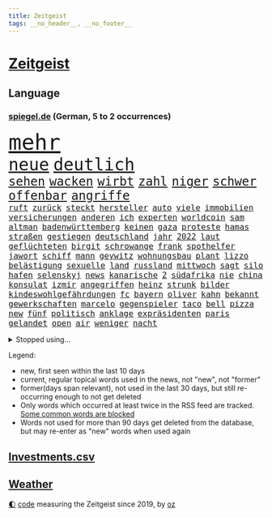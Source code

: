 ```yaml
---
title: Zeitgeist
tags: __no_header__, __no_footer__
---
```


# [Zeitgeist](https://oliz.io/zeitgeist/)

## Language

<h3><a href="https://www.spiegel.de" target="_blank">spiegel.de</a> (German, 5 to 2 occurrences)</h3>
<p style="font-family:monospace">
<span style="font-size:32pt"><a href="news_links.html#mehr" class="current">mehr</a></span>
<br>
<span style="font-size:25pt"><a href="news_links.html#neue" class="current">neue</a></span>
<span style="font-size:25pt"><a href="news_links.html#deutlich" class="current">deutlich</a></span>
<br>
<span style="font-size:18pt"><a href="news_links.html#sehen" class="current">sehen</a></span>
<span style="font-size:18pt"><a href="news_links.html#wacken" class="current">wacken</a></span>
<span style="font-size:18pt"><a href="news_links.html#wirbt" class="current">wirbt</a></span>
<span style="font-size:18pt"><a href="news_links.html#zahl" class="current">zahl</a></span>
<span style="font-size:18pt"><a href="news_links.html#niger" class="current">niger</a></span>
<span style="font-size:18pt"><a href="news_links.html#schwer" class="current">schwer</a></span>
<span style="font-size:18pt"><a href="news_links.html#offenbar" class="current">offenbar</a></span>
<span style="font-size:18pt"><a href="news_links.html#angriffe" class="current">angriffe</a></span>
<br>
<span style="font-size:12pt"><a href="news_links.html#ruft" class="current">ruft</a></span>
<span style="font-size:12pt"><a href="news_links.html#zurück" class="current">zurück</a></span>
<span style="font-size:12pt"><a href="news_links.html#steckt" class="current">steckt</a></span>
<span style="font-size:12pt"><a href="news_links.html#hersteller" class="current">hersteller</a></span>
<span style="font-size:12pt"><a href="news_links.html#auto" class="current">auto</a></span>
<span style="font-size:12pt"><a href="news_links.html#viele" class="current">viele</a></span>
<span style="font-size:12pt"><a href="news_links.html#immobilien" class="current">immobilien</a></span>
<span style="font-size:12pt"><a href="news_links.html#versicherungen" class="new">versicherungen</a></span>
<span style="font-size:12pt"><a href="news_links.html#anderen" class="current">anderen</a></span>
<span style="font-size:12pt"><a href="news_links.html#ich" class="current">ich</a></span>
<span style="font-size:12pt"><a href="news_links.html#experten" class="current">experten</a></span>
<span style="font-size:12pt"><a href="news_links.html#worldcoin" class="new">worldcoin</a></span>
<span style="font-size:12pt"><a href="news_links.html#sam" class="current">sam</a></span>
<span style="font-size:12pt"><a href="news_links.html#altman" class="current">altman</a></span>
<span style="font-size:12pt"><a href="news_links.html#badenwürttemberg" class="current">badenwürttemberg</a></span>
<span style="font-size:12pt"><a href="news_links.html#keinen" class="current">keinen</a></span>
<span style="font-size:12pt"><a href="news_links.html#gaza" class="current">gaza</a></span>
<span style="font-size:12pt"><a href="news_links.html#proteste" class="current">proteste</a></span>
<span style="font-size:12pt"><a href="news_links.html#hamas" class="current">hamas</a></span>
<span style="font-size:12pt"><a href="news_links.html#straßen" class="current">straßen</a></span>
<span style="font-size:12pt"><a href="news_links.html#gestiegen" class="current">gestiegen</a></span>
<span style="font-size:12pt"><a href="news_links.html#deutschland" class="current">deutschland</a></span>
<span style="font-size:12pt"><a href="news_links.html#jahr" class="current">jahr</a></span>
<span style="font-size:12pt"><a href="news_links.html#2022" class="current">2022</a></span>
<span style="font-size:12pt"><a href="news_links.html#laut" class="current">laut</a></span>
<span style="font-size:12pt"><a href="news_links.html#geflüchteten" class="current">geflüchteten</a></span>
<span style="font-size:12pt"><a href="news_links.html#birgit" class="current">birgit</a></span>
<span style="font-size:12pt"><a href="news_links.html#schrowange" class="new">schrowange</a></span>
<span style="font-size:12pt"><a href="news_links.html#frank" class="new">frank</a></span>
<span style="font-size:12pt"><a href="news_links.html#spothelfer" class="new">spothelfer</a></span>
<span style="font-size:12pt"><a href="news_links.html#jawort" class="new">jawort</a></span>
<span style="font-size:12pt"><a href="news_links.html#schiff" class="current">schiff</a></span>
<span style="font-size:12pt"><a href="news_links.html#mann" class="current">mann</a></span>
<span style="font-size:12pt"><a href="news_links.html#geywitz" class="current">geywitz</a></span>
<span style="font-size:12pt"><a href="news_links.html#wohnungsbau" class="current">wohnungsbau</a></span>
<span style="font-size:12pt"><a href="news_links.html#plant" class="current">plant</a></span>
<span style="font-size:12pt"><a href="news_links.html#lizzo" class="new">lizzo</a></span>
<span style="font-size:12pt"><a href="news_links.html#belästigung" class="current">belästigung</a></span>
<span style="font-size:12pt"><a href="news_links.html#sexuelle" class="current">sexuelle</a></span>
<span style="font-size:12pt"><a href="news_links.html#land" class="current">land</a></span>
<span style="font-size:12pt"><a href="news_links.html#russland" class="current">russland</a></span>
<span style="font-size:12pt"><a href="news_links.html#mittwoch" class="current">mittwoch</a></span>
<span style="font-size:12pt"><a href="news_links.html#sagt" class="current">sagt</a></span>
<span style="font-size:12pt"><a href="news_links.html#silo" class="new">silo</a></span>
<span style="font-size:12pt"><a href="news_links.html#hafen" class="current">hafen</a></span>
<span style="font-size:12pt"><a href="news_links.html#selenskyj" class="current">selenskyj</a></span>
<span style="font-size:12pt"><a href="news_links.html#news" class="current">news</a></span>
<span style="font-size:12pt"><a href="news_links.html#kanarische" class="new">kanarische</a></span>
<span style="font-size:12pt"><a href="news_links.html#2" class="current">2</a></span>
<span style="font-size:12pt"><a href="news_links.html#südafrika" class="current">südafrika</a></span>
<span style="font-size:12pt"><a href="news_links.html#nie" class="current">nie</a></span>
<span style="font-size:12pt"><a href="news_links.html#china" class="current">china</a></span>
<span style="font-size:12pt"><a href="news_links.html#konsulat" class="current">konsulat</a></span>
<span style="font-size:12pt"><a href="news_links.html#izmir" class="new">izmir</a></span>
<span style="font-size:12pt"><a href="news_links.html#angegriffen" class="current">angegriffen</a></span>
<span style="font-size:12pt"><a href="news_links.html#heinz" class="current">heinz</a></span>
<span style="font-size:12pt"><a href="news_links.html#strunk" class="new">strunk</a></span>
<span style="font-size:12pt"><a href="news_links.html#bilder" class="current">bilder</a></span>
<span style="font-size:12pt"><a href="news_links.html#kindeswohlgefährdungen" class="new">kindeswohlgefährdungen</a></span>
<span style="font-size:12pt"><a href="news_links.html#fc" class="current">fc</a></span>
<span style="font-size:12pt"><a href="news_links.html#bayern" class="current">bayern</a></span>
<span style="font-size:12pt"><a href="news_links.html#oliver" class="current">oliver</a></span>
<span style="font-size:12pt"><a href="news_links.html#kahn" class="current">kahn</a></span>
<span style="font-size:12pt"><a href="news_links.html#bekannt" class="current">bekannt</a></span>
<span style="font-size:12pt"><a href="news_links.html#gewerkschaften" class="current">gewerkschaften</a></span>
<span style="font-size:12pt"><a href="news_links.html#marcelo" class="current">marcelo</a></span>
<span style="font-size:12pt"><a href="news_links.html#gegenspieler" class="new">gegenspieler</a></span>
<span style="font-size:12pt"><a href="news_links.html#taco" class="new">taco</a></span>
<span style="font-size:12pt"><a href="news_links.html#bell" class="new">bell</a></span>
<span style="font-size:12pt"><a href="news_links.html#pizza" class="current">pizza</a></span>
<span style="font-size:12pt"><a href="news_links.html#new" class="current">new</a></span>
<span style="font-size:12pt"><a href="news_links.html#fünf" class="current">fünf</a></span>
<span style="font-size:12pt"><a href="news_links.html#politisch" class="current">politisch</a></span>
<span style="font-size:12pt"><a href="news_links.html#anklage" class="current">anklage</a></span>
<span style="font-size:12pt"><a href="news_links.html#expräsidenten" class="current">expräsidenten</a></span>
<span style="font-size:12pt"><a href="news_links.html#paris" class="current">paris</a></span>
<span style="font-size:12pt"><a href="news_links.html#gelandet" class="current">gelandet</a></span>
<span style="font-size:12pt"><a href="news_links.html#open" class="current">open</a></span>
<span style="font-size:12pt"><a href="news_links.html#air" class="current">air</a></span>
<span style="font-size:12pt"><a href="news_links.html#weniger" class="current">weniger</a></span>
<span style="font-size:12pt"><a href="news_links.html#nacht" class="current">nacht</a></span>
</p>
<details>
<summary>Stopped using...</summary>
<p class="former" style="font-size:12pt">
asche(1012) geduld(1012) gerechtigkeit(1012) gesundheit(1012) hessen(1012) senat(1012) software(1012) arbeitsplatz(1011) eng(1011) erwägt(1011) kriminellen(1011) streiten(1011) beschäftigt(1010) einzug(1010) italienische(1010) kardinal(1010) patienten(1010) persönliche(1010) studierenden(1010) bielefeld(1009) energien(1009) geändert(1009) legen(1009) nahverkehr(1009) obama(1009) unterstützt(1009) verschiebt(1009) walter(1009) ausgesprochen(1008) beklagen(1008) dauerhaft(1008) kraft(1008) krankenhäusern(1008) maß(1008) normal(1008) queen(1008) bedenken(1007) besetzt(1007) ebenfalls(1007) mangelt(1007) verdächtiger(1007) welle(1007) 65(1006) argumente(1006) dfb(1006) eskalation(1006) halle(1006) lebte(1006) verheerenden(1006) verhängte(1006) vfl(1006) wald(1006) zählen(1006) anne(1005) bekam(1005) bochum(1005) eindruck(1005) ermöglichen(1005) rainer(1005) versteigert(1005) betrug(1004) digitalisierung(1004) erfahrungen(1004) gebrochen(1004) legendären(1004) monatelang(1004) pocht(1004) stolz(1004) belasten(1003) chaos(1003) finanziell(1003) leid(1003) schlagzeilen(1003) viktor(1003) orbán(1002) polizeieinsatz(1002) wütend(1002) bekamen(1001) dokumente(1001) restaurants(1001) verursacht(1001) falschen(1000) länge(1000) modell(1000) produzieren(1000) durchsuchungen(999) italienischen(999) kämpfer(999) internen(998) offenen(998) schreibt(998) 23(997) langfristig(997) schwanger(997) wiederholt(997) wirtschaftlichen(997) aktiv(996) angeklagten(996) volksrepublik(996) nachbarn(993) erfolgreichsten(992) hürden(992) halb(991) drängen(990) katholischen(990) behalten(989) jürgen(989) staffel(989) begriff(987) belegen(987) spiegelumfrage(987) damals(986) orten(986) rentner(986) s(986) verantwortung(985) dran(984) insassen(983) nationalen(983) legende(982) rang(982) vorgänger(982) wusste(982) beweise(981) halbe(981) parallelen(981) stress(980) präsenz(979) rettung(978) karten(977) benötigen(975) schützt(975) dramatischen(974) freiwillig(974) verständnis(974) retter(973) klasse(972) abgeschlossen(968) erhöhung(965) einblicke(962) armen(960) kanadas(960) teuren(959) verdoppelt(956) gebieten(954) musik(952) billiger(937) woelki(929) polizeiruf(917) schlaf(909) kannte(875) skandale(873) rückgang(870) direkten(861) finanziellen(857) hochschulen(857) universitäten(853) vehement(821) lehren(771) flohen(769) ausbildung(766) videoaufnahmen(766) fachkräftemangel(752) ausnahme(746) sergej(746) ausgefallen(718) erscheint(713) beliebte(704) sechste(693) rückgabe(687) befreiung(682) world(674) telefoniert(670) böse(669) minderheiten(667) milch(666) offene(663) games(654) kursieren(654) konflikts(653) krankenkassen(645) eingeführt(644) kunstwerke(644) ruhestand(639) gedrängt(638) elke(637) heidenreich(637) lieferungen(623) rosa(622) umsetzung(622) radikaler(617) bekannteste(612) beliebt(612) lebenslang(596) trip(596) kompromiss(584) sank(584) verabschieden(583) lehrerinnen(578) arbeitsminister(575) klappt(575) verteuert(571) einzig(566) audi(559) verpflichtung(555) wolf(554) vorbereiten(553) hinzu(550) vorm(546) wettkampf(544) euch(537) gezwungen(534) wagt(534) 2014(530) bestand(529) überzeugung(529) emotionalen(528) positiven(526) ergeben(523) seoul(523) lohnen(521) brüder(520) ordnet(520) transparenz(517) don(510) barack(505) dubiosen(505) fortsetzen(500) gestärkt(500) dieter(494) erneuerbare(490) spiegelbildungsnewsletter(490) sanktioniert(487) hochrangigen(484) hochschule(484) rezession(481) flüchten(474) wiederaufbau(473) besetzten(472) niedersächsischen(472) unfällen(470) ausfall(457) beigelegt(456) ertrinken(456) drohe(455) durchsuchen(454) kompensieren(452) weitermachen(452) ufer(451) recherchen(438) fahrräder(437) generalstaatsanwaltschaft(437) umstände(436) b(435) kippt(434) isoliert(428) harter(424) 14jährigen(416) lidl(412) einhalten(407) befeuert(406) kühnert(406) verhaftung(402) französischer(401) mitarbeitende(401) attestiert(393) grün(390) erobern(389) republikanern(388) möbel(387) tirol(387) bekämpft(386) missbrauchsvorwürfe(386) neustart(386) persönlicher(386) 16jähriger(382) erntet(379) sehe(379) geschichtenewsletter(378) vorantreiben(378) extra(376) bleibe(375) stören(374) 27jährige(371) lieferengpässe(368) ausgewertet(366) kämpferisch(366) einnahme(360) eigentliche(355) angespannt(354) tode(352) abitur(350) fahrerin(350) werben(345) neukölln(344) heidenheim(342) 89(340) wütet(340) terminal(339) diktatur(336) tücken(336) verabschiedete(336) hoffnungsträger(333) elefanten(329) erlässt(327) produzent(325) angezeigt(323) rot(323) tarife(322) banden(321) fische(320) klappen(320) belastungen(319) satellitenbilder(316) rutschen(313) aufholjagd(307) bewusstlos(305) rügt(302) verbringen(302) tarifstreit(301) informierte(300) 42jährige(299) laufende(298) wohnraum(296) niederlagen(291) symbole(289) arzneimittel(288) illegales(286) klimaaktivistin(286) immobilienkonzern(285) sauber(285) abgelegt(283) verfängt(283) 300000(281) vernunft(281) jewgeni(275) ignoriert(273) kocht(273) absehbar(272) deuten(271) erklärungen(269) außenpolitik(264) beerdigt(264) bekenntnis(261) fraktionschef(258) laster(257) carolina(256) umbruch(256) nachrichtenagentur(255) harrt(249) 39(247) kritisierten(245) unterstützern(244) verfehlte(244) ernennung(242) formiert(239) suisse(239) serbische(237) söldnertruppe(237) spielraum(236) singt(233) straßenblockaden(232) bengvir(231) itamar(231) mitgliedern(230) russell(229) technische(229) wiederholen(226) geschwiegen(225) bundesjustizminister(224) durcheinander(224) gekostet(224) verdoppeln(224) stereotype(223) angriffs(222) bewerben(221) glimpflich(221) wagnergruppe(221) 2009(219) ehrlich(219) forderten(219) little(219) sportgeschichte(219) supermarkt(219) ungewöhnliches(219) kurzzeitig(216) manipulierte(214) kriegen(213) steigerung(213) tvserie(213) rammt(208) weißes(208) erkennbar(207) umziehen(207) vulkan(207) wilde(207) ähnliche(207) professionell(206) legendäre(204) kieler(202) modells(200) pakistans(200) schenk(200) fahnder(199) mittelpunkt(199) eingestehen(198) praxis(197) auflage(196) feldern(196) gerüstet(196) entgleist(195) klimafreundlicher(195) klüger(195) telefonat(194) fassen(193) nachteil(193) mächtig(192) nhl(192) plätze(192) gebühren(191) häftlinge(191) umzug(191) gerückt(190) gesundheitliche(190) großraum(190) erweisen(189) gelder(189) prozesse(189) immobilienpreise(188) lehre(188) wucht(188) belarussischen(187) erliegen(185) soest(185) verfolger(184) sicherheitsvorkehrungen(182) wohlstand(182) flasche(181) unbrauchbar(181) bad(180) sorgten(180) zwingt(180) wand(179) wayne(179) aufträgen(178) fortan(178) geschäften(177) kloster(177) minderjährig(177) 23jähriger(176) plätzen(176) ballauf(175) kommender(175) irischen(174) bauer(173) sektor(173) verschuldet(173) ocean(172) verleumdung(172) 52(171) erbost(171) gewaltvorwürfe(171) rast(171) vorstandschef(171) wände(171) islamistischen(170) einbruchs(169) pascha(169) herrschaft(168) rüstungsindustrie(168) zurückgelassen(168) erschüttern(167) getötete(167) siebenjährige(167) krebsmedikamente(165) nicolas(164) räume(163) do(162) stoffe(162) umweltbundesamt(162) verbreiteten(162) erstellt(161) dennis(160) gedemütigt(160) verpflichten(160) wagnertruppe(160) zehnten(160) bildet(159) habecks(158) race(158) tante(158) allerlei(156) fahrlässiger(155) hinterbliebenen(155) story(155) angemessen(154) lernte(154) offenbaren(154) ringe(153) unruhe(152) usmedien(152) abgehalten(151) bewältigung(151) multimillionär(151) 13jährigen(150) ostdeutsche(150) schwebt(149) seltenen(149) zaun(149) elektrisch(148) hochzeiten(148) saarbrücken(147) feministische(146) gleichgeschlechtliche(146) tschechische(146) brauche(145) zielen(145) atmen(144) positiver(144) dramatischer(143) simone(143) sächsische(143) förderprogramm(142) komponist(142) verschwörungstheorien(142) erhöhten(141) kaiser(141) offizier(141) ratlos(141) riskante(141) stange(141) verwandten(141) 102(139) bahnstreik(139) darmstadt(139) retourkutsche(139) boxer(138) souveränität(137) fähre(136) christophe(135) galtier(135) ausweitung(134) geklaut(134) vergnügungspark(134) verschont(134) büchern(133) giftige(133) haushaltsstreit(133) initiativen(133) krachen(133) rauchwolke(133) rotgrünrot(133) baltimore(132) manhattan(132) mund(132) russinnen(132) vorfahren(132) wütenden(132) fakten(131) verteidigungsministers(131) wegwerfen(131) equal(130) pay(130) ruht(130) blüht(128) lasst(128) lemon(128) verbraucherinnen(128) ausschnitte(127) mischung(127) staatssekretär(127) aldi(126) alligator(126) bären(126) wendepunkt(126) eingeladen(125) mutmaßlichem(125) po(125) verschwörungsmythen(125) alarmstufe(124) dekret(124) leuchten(124) obduziert(124) umarmt(124) 37jähriger(123) bürgermeisters(123) fälschungen(123) geheimnisvolle(123) energiepreisbremsen(122) gesteht(122) konkreter(122) ungeklärt(122) spieltag(121) dringen(120) einbauen(119) ingo(119) heizungen(118) dieselautos(117) grafikanalyse(117) bestreiten(116) ethnische(116) rebellion(116) schwedischen(116) mobil(115) tatwaffe(112) vergangenes(112) angeordnet(111) bahnreisende(111) ludger(111) machthabers(111) obduktion(111) luke(109) schauspielers(109) usgeheimdienste(109) baugenehmigungen(108) bundesverwaltungsgericht(108) effektiv(108) fehde(107) kleinkind(107) pompeji(107) wehrmacht(107) kw(106) veto(106) wüst(106) geschwächt(105) interessenkonflikte(104) scorsese(104) günter(103) leck(103) dauerhafte(102) angelegten(101) schleuser(100) angeschossen(99) auflösen(99) 13jährige(97) militärstützpunkt(97) ramadan(97) unseres(97) versammelten(97) gekürt(96) nirgendwo(96) revolver(96) singapur(96) zugunsten(96) bizarren(95) klimafreundliche(95) kannibalen(93) frommer(92) niemandem(92) schadstoffe(92) sportlichen(92) stationieren(92) altkanzlerin(91) dschidda(91) längste(91) menschenrechte(91) schlichtung(91) drohte(90) fertigung(90) fläche(90) gasheizung(90) illinois(90) smog(90) track(90) victor(90) wegzudenken(90) angehalten(89) fernsehansprache(89) hervorgeht(89) katastrophen(89) klassenfahrt(89) kuss(89) mildes(89) tornados(89) gesetzesvorhaben(88) usjustizministerium(88) absolute(87) eurojackpot(87) vertretung(87) wagnertruppen(87) café(86) einfuhren(86) flecken(86) heizungstausch(86) lärm(86) prangerte(86) radklassiker(86) rückte(86) tk(86) cumexaffäre(85) experiment(85) fußballbund(85) fühle(85) interne(85) ost(85) solar(85) unosicherheitsrats(85) verschlingen(85) wache(85) wilhelm(85) 81jährige(84) edelmetall(84) gartenkolumne(84) itfirma(84) koalitionsvertrag(84) ntc(84) spekulieren(84) verhasst(84) aufarbeiten(83) fremdverschulden(83) henne(83) härtere(83) racing(83) riesigem(83) versuchter(83) vertrauten(83) abwasser(82) drogenkonsum(82) eingriffe(82) erinnerte(82) extrainer(82) gange(82) luxus(82) usamerikanische(82) alarmbereitschaft(81) begrüßen(81) dgb(81) impfschäden(81) kanadische(81) stolpern(81) gefilmt(80) gesamtmetallchef(80) gesamtmetallpräsident(80) handschellen(80) obszöne(80) tschentscher(80) alltags(79) blaulicht(79) danker(79) erfindung(79) lasse(79) leidens(79) profiteuren(79) waldbrandgefahr(79) 209(78) generalprobe(78) geruchssinn(78) kfw(78) neffe(78) ordnungswidrigkeiten(78) ussupreme(78) abteilung(77) drogendealer(77) erfordert(77) gefundenen(77) interna(77) sparsam(77) tippt(77) verhältnisse(77) vielmehr(77) benennt(76) luftüberlegenheit(76) osteuropäische(76) qualitätsprobleme(76) rotenburg(76) schleppen(76) tonne(76) unbegleitete(76) unterkühlt(76) zauber(76) buchen(75) eskalierenden(75) grundschüler(75) kurios(75) mittelschicht(75) schlechteren(75) schusswechsel(75) wiederannäherung(75) wohnwagen(75) energiesicherheit(74) obstbauern(74) supreme(74) vergebung(74) beratungsstellen(73) gekappt(73) sendezeit(73) abstellraum(72) aufrufen(72) einknicken(72) gebäudeenergiegesetz(72) olg(72) sandro(72) tesa(72) vermischen(72) beruhen(71) entzaubert(71) uniform(71) berufsausbildung(70) edeka(70) eskalieren(70) faszination(70) schmerzgrenze(70) schwimmbäder(70) seltsame(70) weigert(70) abreißen(69) erledigen(69) jüdinnen(69) präsidentschaftswahlkampf(69) tierschutz(69) verstarb(69) antun(68) aufstands(68) besatzer(68) cotrainer(68) durchlaufen(68) gerry(68) glücksspiel(68) modekonzern(68) reeperbahn(68) vierten(68) übergibt(68) expertengremium(67) gewissheit(67) kontaktieren(67) zerstritten(67) amtsvorgängers(66) biles(66) citys(66) dienste(66) klausel(66) kontrollierte(66) owens(66) tendenziell(66) aktivistengruppe(65) aufspüren(65) chefetagen(65) dürftig(65) gefeuerter(65) gefördert(65) hauptrennen(65) konsumieren(65) punktet(65) sonntagnachmittag(65) 116(64) adler(64) beleuchtet(64) blutvergießen(64) treffens(64) verhört(64) aufsteiger(63) auftauchen(63) eklatant(63) feature(63) importpreise(63) kinderarzt(63) konzentrationslager(63) oma(63) organisierter(63) rekrutieren(63) samen(63) stecker(63) cumex(62) familiengeschichte(62) onlinebanking(62) redbullpilot(62) börsennotierten(61) koalieren(61) special(61) vernichten(61) fabriken(60) gelegen(60) out(60) uneinig(60) bestrafung(59) betreten(59) bluetooth(59) guatemala(59) umbenennung(59) vetternwirtschaft(59) weltwirtschaftsforum(59) altenheime(58) infolge(58) kenianischen(58) moniert(58) solarparks(58) telefone(58) vergabe(58) wussten(58) araber(57) ardern(57) audichef(57) ausfahrt(57) befanden(57) beordert(57) hinab(57) jacinda(57) nötigen(57) usgericht(57) zürich(57) drache(56) kündigungen(56) leitende(56) leuten(56) medikamenten(56) sicherheitsdienst(56) zeitungen(56) boomen(55) dieselskandals(55) motto(55) sauerland(55) spdmann(55) uskapitol(55) usmilitärexperten(55) veränderter(55) behandlungen(54) eigenschaften(54) mafiosi(54) muscheln(54) straßenbahnen(54) anordnen(53) telegram(53) zelten(53) zusammengekommen(53) abschreckende(52) anhebung(52) balkonkraftwerk(52) besagt(52) blume(52) bundesspd(52) diego(52) kfrage(52) kopfhörer(52) kredite(52) pixel(52) quadratmetern(52) intern(51) schillernde(51) schwärzungen(51) arne(50) fünfjähriger(50) hackerfirma(50) militärführung(50) poliert(50) triathlon(50) wärme(50) zeugnis(50) cartoonisten(49) dauerkrise(49) männerligen(49) neuwahlen(49) bildchef(48) brigade(48) diekmann(48) friedhof(48) sexy(48) stichwahl(48) anheben(47) anonyme(47) jenen(47) schockiert(47) sommerurlaub(47) überwachen(47) 1300(46) abwertenden(46) angelegt(46) chancengleichheit(46) gleichgesetzt(46) telefónica(46) unternehmensberater(46) verunsichern(46) werken(46) winkler(46) chronik(45) resultat(45) schwangeren(45) speicher(45) woronesch(45) finanzunternehmer(44) lebensgefährlich(44) legalen(44) strafgefangene(44) verbrennen(44) weltstar(44) würdigte(44) anzuwerben(43) befunden(43) minimalistisch(43) modernisieren(43) planmäßig(43) sicherheitsgründen(43) zone(43) motoren(42) zwölfjähriger(42) fußballstadion(41) konzernboss(41) vatertag(41) wiese(41) groningen(40) kampfjetkoalition(40) versagte(40) 29jährige(39) abfindung(39) abgabe(39) befürchtete(39) besetzter(39) dolch(39) eingelegt(39) friedrichstraße(39) globaler(39) kanalisation(39) megadeal(39) reinigungskraft(39) saturn(39) schwaben(39) stadtwerke(39) bejaht(38) gasspeicher(38) lasso(38) tsipras(38) überweisungen(38) aktivität(37) schweiß(37) argumentiert(36) european(36) kompensiert(36) mieterbund(36) obdachlose(36) samstagvormittag(36) scholzuntersuchungsausschuss(36) seen(36) verschwendung(36) weltstars(36) wnba(36) besucherin(35) einzigartiger(35) helden(35) kaputte(35) namhafte(35) tweets(35) warnstufe(35) wümme(35) alan(34) gerutscht(34) hiesige(34) kriminologe(34) 1889(33) bewilligt(33) lka(33) schlager(33) torpedieren(33) verbandschef(33) ausgeschaltet(32) bahnhöfe(32) beschäftigung(32) joy(32) kaufpreise(32) krämer(32) parteivorsitzenden(32) seemeilen(32) terrasse(32) verfügt(32) bereichen(31) gebäudeenergiegesetzes(31) jochen(31) kolonien(31) ott(31) alarmsignal(30) basilikum(30) bundesagentur(30) fragenkatalog(30) grafik(30) pride(30) reklamiert(30) aufbringen(29) bootsunglück(29) brennerroute(29) brooklyn(29) chiphersteller(29) gehoben(29) mächtiger(29) oldenburg(29) soft(29) überdurchschnittlich(29) abkassiert(28) einvernehmlicher(28) fotovoltaik(28) lanka(28) längerer(28) riechen(28) schlammschlacht(28) sonntagmorgen(28) sri(28) widersacher(28) decken(27) kapitalismus(27) kopie(27) lübcke(27) verdienste(27) basketballteams(26) beilegung(26) grafikdesignerin(26) materials(26) mitschuld(26) passende(26) dnjepr(25) ehrendoktorwürde(25) parteigründung(25) sciences(25) spiderman(25) superheldenfilm(25) amokläufen(24) auserkoren(24) brandenburgischen(24) brechstange(24) dramas(24) just(24) like(24) rutsch(24) sprang(24) techniker(24) truppenübungsplatz(24) braunkohle(23) fertiggestellt(23) gündoğan(23) havertz(23) i̇lkay(23) pilze(23) schlüsselpositionen(23) südukraine(23) unbegrenzte(23) wiederentdeckt(23) bezirksamt(22) ihor(22) prozessauftakt(22) ted(22) toxischen(22) vermint(22) zelle(22) asylkompromiss(21) kabarettistin(21) khodr(21) kida(21) schwerpunkte(21) badesee(20) coaches(20) festsetzen(20) freiwilligen(20) fußballem(20) gündogan(20) ilkay(20) quellen(20) toronto(20) vororten(20) autokrat(19) container(19) dauermeister(19) fischsterben(19) geheimen(19) lieferten(19) oderkatastrophe(19) olafscholzuntersuchungsausschuss(19) stillgelegt(19) wildtiere(19) 59(18) eingebrannt(18) gesetzlicher(18) luftqualität(18) sobald(18) unpassend(18) ausgetreten(17) parteizentrale(17) produzierten(17) söldnerführer(16) unterhaching(16) unverzeihlich(16) überarbeitet(16) anfragen(15) arztpraxen(15) jazz(15) kühn(15) monatelangem(15) privatarmee(15) unionsparteien(15) verlangten(15) verschollen(15) #metooskandal(14) falle(14) lynn(14) millionenstrafe(14) nations(14) shelby(14) spiegelklimabericht(14) telefonieren(14) versöhnen(14) bestes(13) burnout(13) diskriminierend(13) gleichermaßen(13) jenny(13) viktoria(13) erschöpfung(12) finalen(12) guerreiro(12) lausitz(12) psgtrainer(12) umlauf(12) bakterielle(11) fachleuten(11) killer(11)
</p>
</details>
<p>Legend:
<ul>
<li><span class="new">new</span>, first seen within the last 10 days</li>
<li><span class="current">current</span>, regular topical words used in the news, not "new", not "former"</li>
<li><span class="former">former(days span relevant)</span>, not used in the last 30 days, but still re-occurring enough to not get deleted</li>
<li>Only words which occurred at least twice in the RSS feed are tracked. <a href="language/filters.py">Some common words are blocked</a></li>
<li>Words not used for more than 90 days get deleted from the database, but may re-enter as "new" words when used again</li>
</ul>
</p>

## [Investments](investments.html)[.csv](investments.csv)

## [Weather](weather.html)

<footer>
<a href="javascript:toggleTheme()" class="nav">🌓</a>
<a href="https://github.com/ooz/zeitgeist">code</a> measuring the Zeitgeist since 2019, by <a href="https://oliz.io">oz</a>
</footer>

